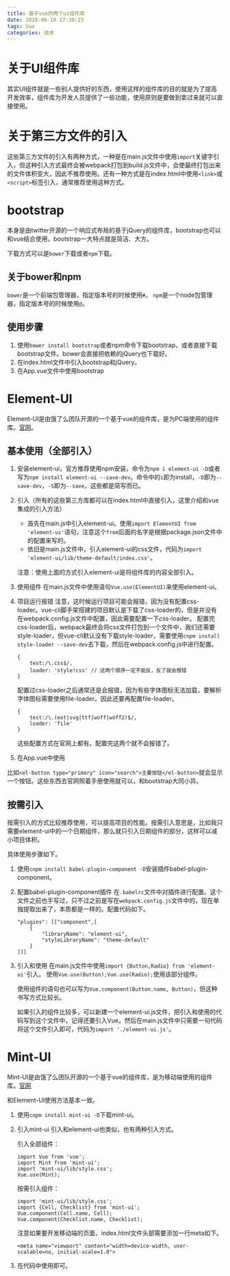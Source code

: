 ```yaml
---
title: 基于vue的两个ui组件库
date: 2018-06-10 17:30:23
tags: Vue
categories: 技术
---
```

# 关于UI组件库

其实UI组件就是一些别人提供好的东西，使用这样的组件库的目的就是为了提高开发效率，组件库为开发人员提供了一些功能，使用原则是要做到拿过来就可以直接使用。

# 关于第三方文件的引入

这些第三方文件的引入有两种方式，一种是在main.js文件中使用`import`关键字引入，但这种引入方式最终会被webpack打包到build.js文件中，会使最终打包出来的文件体积变大，因此不推荐使用。还有一种方式是在index.html中使用`<link>`或`<script>`标签引入，通常推荐使用这种方式。

# bootstrap

本身是由twitter开源的一个响应式布局的基于jQuery的组件库，bootstrap也可以和vue结合使用，bootstrap一大特点就是简洁、大方。

下载方式可以是`bower`下载或者`npm`下载。

## 关于bower和npm
`bower`是一个前端包管理器，指定版本号的时候使用`#`。
`npm`是一个node包管理器，指定版本号的时候使用`@`。

## 使用步骤
1. 使用`bower install bootstrap`或者npm命令下载bootstrap，或者直接下载bootstrap文件。bower会直接把依赖的jQuery也下载好。
2. 在index.html文件中引入bootstrap和jQuery。
3. 在App.vue文件中使用bootstrap

# Element-UI 

Element-UI是由饿了么团队开源的一个基于vue的组件库，是为PC端使用的组件库。[官网](http://element.eleme.io)。

## 基本使用（全部引入）

1. 安装element-ui，官方推荐使用npm安装，命令为`npm i element-ui -D`或者写为`npm install element-ui --save-dev`。命令中的`i`即为install，`-D`即为`--save-dev`，`-S`即为`--save`，这些都是简写而已。

2. 引入（所有的这些第三方库都可以在index.html中直接引入，这里介绍和vue集成的引入方法）

	* 首先在main.js中引入element-ui。使用`import ElementUI from 'element-ui'`语句，注意这个`from`后面的名字是根据package.json文件中的配置来写的。
	* 依旧是main.js文件中，引入element-ui的css文件，代码为`import 'element-ui/lib/theme-default/index.css'`。
	
	注意：使用上面的方式引入element-ui是将组件库的内容全部引入。

3. 使用组件
	在main.js文件中使用语句`Vue.use(ElementUI)`来使用element-ui。
	
4. 项目运行报错
	注意，这时候运行项目可能会报错，因为没有配置css-loader。vue-cli脚手架搭建的项目默认是下载了css-loader的，但是并没有在webpack.config.js文件中配置，因此需要配置一下css-loader。
	配置完css-loader后，webpack最终会将css文件打包到一个文件中，我们还需要style-loader，但vue-cli默认没有下载style-loader，需要使用`cnpm install style-loader --save-dev`去下载，然后在webpack.config.js中进行配置。
	```
	{
		test:/\.css$/,
		loader: 'style!css' // 这两个顺序一定不能反，反了就会报错
	}
	```
	配置过css-loader之后通常还是会报错，因为有些字体图标无法加载，要解析字体图标需要使用file-loader。因此还要再配置file-loader。
	```
	{
		test:/\.(eot|svg|ttf|woff|woff2)$/,
		loader: 'file'
	}
	```
	
	这些配置方式在官网上都有。配置完这两个就不会报错了。

5. 在App.vue中使用

比如`<el-button type="primary" icon="search">主要按钮</el-button>`就会显示一个按钮。这些东西去官网照着手册使用就可以，和bootstrap大同小异。

## 按需引入

按需引入的方式比较推荐使用，可以提高项目的性能。按需引入意思是，比如我只需要element-ui中的一个日期组件，那么就只引入日期组件的部分，这样可以减小项目体积。

具体使用步骤如下。

1. 使用`cnpm install babel-plugin-component -D`安装插件babel-plugin-component。

2. 配置babel-plugin-component插件 
	在`.babelrc`文件中对插件进行配置。这个文件之前也手写过，只不过之前是写在`webpack.config.js`文件中的，现在单独提取出来了，本质都是一样的。配置代码如下。
	```
	"plugins": [["component",[
		{
			"libraryName": "element-ui",
			"styleLibraryName": "theme-default"
		}
	]]]
	```

3. 引入和使用
	在main.js文件中使用`import {Button,Radio} from 'element-ui'`引入。
	使用`Vue.use(Button);Vue.use(Radio);`使用该部分组件。
	
	使用组件的语句也可以写为`Vue.component(Button.name, Button)`，但这种书写方式比较长。
	
	如果引入的组件比较多，可以新建一个element-ui.js文件，把引入和使用的代码写到这个文件中，记得还要引入Vue。然后在main.js文件中只需要一句代码将这个文件引入即可，代码为`import './element-ui.js'`。
	
# Mint-UI

Mint-UI是由饿了么团队开源的一个基于vue的组件库，是为移动端使用的组件库。[官网](http://mint-ui.github.io)

和Element-UI使用方法基本一致。

1. 使用`cnpm install mint-ui -D`下载mint-ui。

2. 引入mint-ui
	引入和element-ui也类似，也有两种引入方式。
	
	引入全部组件：
	```
	import Vue from 'vue';
	import Mint from 'mint-ui';
	import 'mint-ui/lib/style.css';
	Vue.use(Mint);
	```
	
	按需引入组件：
	```
	import 'mint-ui/lib/style.css';
	import {Cell, Checklist} from 'mint-ui';
	Vue.component(Cell.name, Cell);
	Vue.component(Checklist.name, Checklist);
	```
	注意如果要开发移动端的页面，index.html文件头部需要添加一行meta如下。
	```
	<meta name="viewport" content="width=device-width, user-scalable=no, initial-scale=1.0">
	```
	
3. 在代码中使用即可。